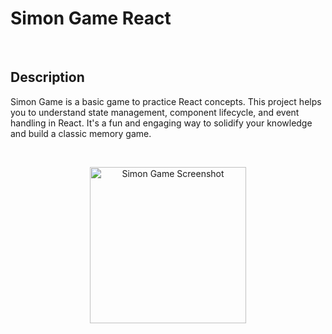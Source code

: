 # Simon Game React

<br/>

## Description
Simon Game is a basic game to practice React concepts. This project helps you to understand state management, component lifecycle, and event handling in React. It's a fun and engaging way to solidify your knowledge and build a classic memory game.

<br/>

<p align="center">
  <img src="https://github.com/Jerem-Dev/Simon-React/assets/153821929/7c8e4cca-77d2-47e9-ba27-435d511b7621" alt="Simon Game Screenshot" width="250" height="auto" />
</p>

